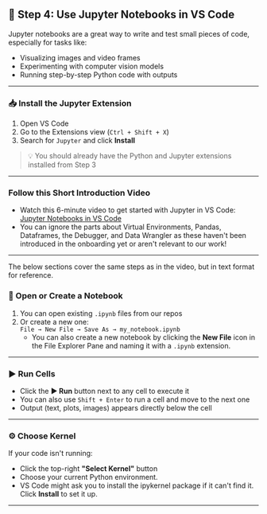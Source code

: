 ## 📓 Step 4: Use Jupyter Notebooks in VS Code

Jupyter notebooks are a great way to write and test small pieces of code, especially for tasks like:
- Visualizing images and video frames  
- Experimenting with computer vision models  
- Running step-by-step Python code with outputs

---

### 📥 Install the Jupyter Extension

1. Open VS Code  
2. Go to the Extensions view (`Ctrl + Shift + X`)  
3. Search for `Jupyter` and click **Install**

> 💡 You should already have the Python and Jupyter extensions installed from Step 3

---

### Follow this Short Introduction Video
- Watch this 6-minute video to get started with Jupyter in VS Code:  
  [Jupyter Notebooks in VS Code](https://www.youtube.com/watch?v=suAkMeWJ1yE)
- You can ignore the parts about Virtual Environments, Pandas, Dataframes, the Debugger, and Data Wrangler as these haven't been introduced in the onboarding yet or aren't relevant to our work!
---
The below sections cover the same steps as in the video, but in text format for reference.

### 📂 Open or Create a Notebook

1. You can open existing `.ipynb` files from our repos  
2. Or create a new one:  
   `File → New File → Save As → my_notebook.ipynb`
    - You can also create a new notebook by clicking the **New File** icon in the File Explorer Pane and naming it with a `.ipynb` extension.

---

### ▶️ Run Cells

- Click the **▶️ Run** button next to any cell to execute it  
- You can also use `Shift + Enter` to run a cell and move to the next one  
- Output (text, plots, images) appears directly below the cell

---

### ⚙️ Choose Kernel

If your code isn't running:
- Click the top-right **"Select Kernel"** button
- Choose your current Python environment.
- VS Code might ask you to install the ipykernel package if it can't find it. Click **Install** to set it up.

---